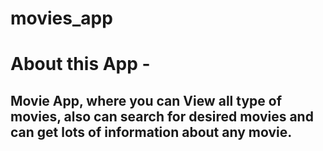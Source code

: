 # movies_app

# About this App -
## Movie App, where you can View all type of movies, also can search for desired movies and can get lots of information about any movie.
